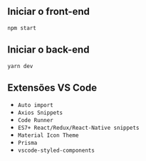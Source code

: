 ## Iniciar o front-end
```
npm start
```

## Iniciar o back-end
```
yarn dev
```

## Extensões VS Code
* `Auto import`
* `Axios Snippets`
* `Code Runner`
* `ES7+ React/Redux/React-Native snippets`
* `Material Icon Theme`
* `Prisma`
* `vscode-styled-components`
